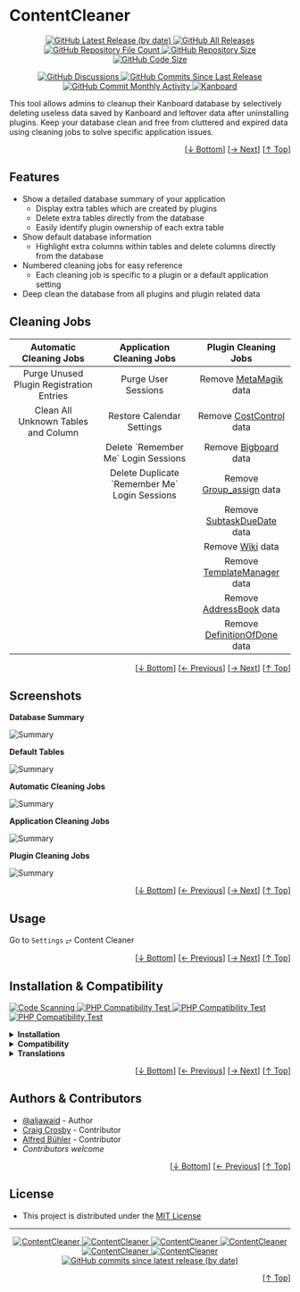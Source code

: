 <h1 name="user-content-readme-top">ContentCleaner</h1>
<p align="center">
    <a href="https://github.com/aljawaid/ContentCleaner/releases">
        <img src="https://img.shields.io/github/v/release/aljawaid/ContentCleaner?style=for-the-badge&color=brightgreen" alt="GitHub Latest Release (by date)" title="GitHub Latest Release (by date)">
    </a>
    <a href="https://github.com/aljawaid/ContentCleaner/releases">
        <img src="https://img.shields.io/github/downloads/aljawaid/ContentCleaner/total?style=for-the-badge&color=orange" alt="GitHub All Releases" title="GitHub All Downloads">
    </a>
    <a href="https://github.com/aljawaid/ContentCleaner/releases">
        <img src="https://img.shields.io/github/directory-file-count/aljawaid/ContentCleaner?style=for-the-badge&color=orange" alt="GitHub Repository File Count" title="GitHub Repository File Count">
    </a>
    <a href="https://github.com/aljawaid/ContentCleaner/releases">
        <img src="https://img.shields.io/github/repo-size/aljawaid/ContentCleaner?style=for-the-badge&color=orange" alt="GitHub Repository Size" title="GitHub Repository Size">
    </a>
    <a href="https://github.com/aljawaid/ContentCleaner/releases">
        <img src="https://img.shields.io/github/languages/code-size/aljawaid/ContentCleaner?style=for-the-badge&color=orange" alt="GitHub Code Size" title="GitHub Code Size">
    </a>
</p>
<p align="center">
    <a href="https://github.com/aljawaid/ContentCleaner/discussions">
        <img src="https://img.shields.io/github/discussions/aljawaid/ContentCleaner?style=for-the-badge&color=blue" alt="GitHub Discussions" title="Read Discussions">
    </a>
    <a href="https://github.com/aljawaid/ContentCleaner/compare">
        <img src="https://img.shields.io/github/commits-since/aljawaid/ContentCleaner/latest?include_prereleases&style=for-the-badge&color=blue" alt="GitHub Commits Since Last Release" title="GitHub Commits Since Last Release">
    </a>
    <a href="https://github.com/aljawaid/ContentCleaner/compare">
        <img src="https://img.shields.io/github/commit-activity/m/aljawaid/ContentCleaner?style=for-the-badge&color=blue" alt="GitHub Commit Monthly Activity" title="GitHub Commit Monthly Activity">
    </a>
    <a href="https://github.com/kanboard/kanboard" title="Kanboard - Kanban Project Management Software">
        <img src="https://img.shields.io/badge/Plugin%20for-kanboard-D40000?style=for-the-badge&labelColor=000000" alt="Kanboard">
    </a>
</p>

This tool allows admins to cleanup their Kanboard database by selectively deleting useless data saved by Kanboard and leftover data after uninstalling plugins. Keep your database clean and free from cluttered and expired data using cleaning jobs to solve specific application issues.

<p align="right">[<a href="#user-content-readme-bottom">&#8595; Bottom</a>] [<a href="#screenshots">&#8594; Next</a>] [<a href="#user-content-readme-top">&#8593; Top</a>]</p>

## Features

- Show a detailed database summary of your application
  - Display extra tables which are created by plugins
  - Delete extra tables directly from the database
  - Easily identify plugin ownership of each extra table
- Show default database information
  - Highlight extra columns within tables and delete columns directly from the database
- Numbered cleaning jobs for easy reference
  - Each cleaning job is specific to a plugin or a default application setting
- Deep clean the database from all plugins and plugin related data

## Cleaning Jobs

<table align="center">
    <thead>
        <tr>
            <th align="center" scope="col">Automatic Cleaning Jobs</th>
            <th align="center" scope="col">Application Cleaning Jobs</th>
            <th align="center" scope="col">Plugin Cleaning Jobs</th>
        </tr>
    </thead>
    <tbody>
        <tr>
            <td align="center">Purge Unused Plugin Registration Entries</td>
            <td align="center">Purge User Sessions</td>
            <td align="center">Remove <a href="https://github.com/creecros/MetaMagik" title="A Kanboard plugin">MetaMagik</a> data</td>
        </tr>
        <tr>
            <td align="center">Clean All Unknown Tables and Column</td>
            <td align="center">Restore Calendar Settings</td>
            <td align="center">Remove <a href="https://github.com/aljawaid/CostControl" title="A Kanboard plugin" target="_blank">CostControl</a> data</td>
        </tr>
        <tr>
            <td align="center"></td>
            <td align="center">Delete `Remember Me` Login Sessions</td>
            <td align="center">Remove <a href="https://github.com/BlueTeck/kanboard_plugin_bigboard" title="A Kanboard plugin" target="_blank">Bigboard</a> data</td>
        </tr>
        <tr>
            <td align="center"></td>
            <td align="center">Delete Duplicate `Remember Me` Login Sessions</td>
            <td align="center">Remove <a href="https://github.com/creecros/Group_assign" title="A Kanboard plugin" target="_blank">Group_assign</a> data</td>
        </tr>
        <tr>
            <td align="center"></td>
            <td align="center"></td>
            <td align="center">Remove <a href="https://github.com/eSkiSo/Subtaskdate" title="A Kanboard plugin" target="_blank">SubtaskDueDate</a> data</td>
        </tr>
        <tr>
            <td align="center"></td>
            <td align="center"></td>
            <td align="center">Remove <a href="https://github.com/funktechno/kanboard-plugin-wiki" title="A Kanboard plugin" target="_blank">Wiki</a> data</td>
        </tr>
        <tr>
            <td align="center"></td>
            <td align="center"></td>
            <td align="center">Remove <a href="https://github.com/aljawaid/TemplateManager" title="A Kanboard plugin" target="_blank">TemplateManager</a> data</td>
        </tr>
        <tr>
            <td align="center"></td>
            <td align="center"></td>
            <td align="center">Remove <a href="https://github.com/aljawaid/AddressBook" title="A Kanboard plugin" target="_blank">AddressBook</a> data</td>
        </tr>
        <tr>
            <td align="center"></td>
            <td align="center"></td>
            <td align="center">Remove <a href="https://github.com/Chaosmeister/DefinitionOfDone" title="A Kanboard plugin" target="_blank">DefinitionOfDone</a> data</td>
        </tr>
    </tbody>
</table>

<p align="right">[<a href="#user-content-readme-bottom">&#8595; Bottom</a>] [<a href="#features">&#8592; Previous</a>] [<a href="#usage">&#8594; Next</a>] [<a href="#user-content-readme-top">&#8593; Top</a>]</p>

## Screenshots

**Database Summary**  

![Summary](../master/Screenshots/screenshot-summary.png "Database Summary")

**Default Tables**  

![Summary](../master/Screenshots/screenshot-default-tables.png "Default Tables")

**Automatic Cleaning Jobs**  

![Summary](../master/Screenshots/screenshot-auto-cleaning-jobs.png "Automatic Cleaning Jobs")

**Application Cleaning Jobs**  

![Summary](../master/Screenshots/screenshot-app-cleaning-jobs.png "Application Cleaning Jobs")

**Plugin Cleaning Jobs**  

![Summary](../master/Screenshots/screenshot-plugin-cleaning-jobs.png "Plugin Cleaning Jobs")

<p align="right">[<a href="#user-content-readme-bottom">&#8595; Bottom</a>] [<a href="#features">&#8592; Previous</a>] [<a href="#installation--compatibility">&#8594; Next</a>] [<a href="#user-content-readme-top">&#8593; Top</a>]</p>

## Usage

Go to `Settings` &#10562; Content Cleaner

<p align="right">[<a href="#user-content-readme-bottom">&#8595; Bottom</a>] [<a href="#screenshots">&#8592; Previous</a>] [<a href="#authors--contributors">&#8594; Next</a>] [<a href="#user-content-readme-top">&#8593; Top</a>]</p>

## Installation & Compatibility

<p align="left">
    <a href="https://github.com/aljawaid/ContentCleaner/actions/workflows/linter.yml">
        <img src="https://github.com/aljawaid/ContentCleaner/actions/workflows/linter.yml/badge.svg?branch=master&event=push" alt="Code Scanning" title="View Test">
    </a>
    <a href="https://github.com/aljawaid/ContentCleaner/actions/workflows/php-compatibility-7.4.yaml">
        <img src="https://github.com/aljawaid/ContentCleaner/actions/workflows/php-compatibility-7.4.yaml/badge.svg?branch=master&event=push" alt="PHP Compatibility Test" title="View Test">
    </a>
    <a href="https://github.com/aljawaid/ContentCleaner/actions/workflows/php-compatibility-8.0.yaml">
        <img src="https://github.com/aljawaid/ContentCleaner/actions/workflows/php-compatibility-8.0.yaml/badge.svg?branch=master&event=push" alt="PHP Compatibility Test" title="View Test">
    </a>
    <a href="https://github.com/aljawaid/ContentCleaner/actions/workflows/php-compatibility-8.2.yaml">
        <img src="https://github.com/aljawaid/ContentCleaner/actions/workflows/php-compatibility-8.2.yaml/badge.svg?branch=master&event=push" alt="PHP Compatibility Test" title="View Test">
    </a>
</p>

<details>
    <summary><strong>Installation</strong></summary>

- Install via the **[Kanboard](https://github.com/kanboard/kanboard "Kanboard - Kanban Project Management Software") Plugin Directory** or see [INSTALL.md](../master/INSTALL.md)
- Read the full [**Changelog**](../master/changelog.md "See changes") to see the latest updates

</details>
<details>
    <summary><strong>Compatibility</strong></summary>

- Requires [Kanboard](https://github.com/kanboard/kanboard "Kanboard - Kanban Project Management Software") ≥`1.2.20`
- **Other Plugins & Action Plugins**
  - _No known issues_
  - Compatible with [PluginManager](https://github.com/aljawaid/PluginManager)
- **Core Files & Templates**
  - _No template overrides_
  - No database changes are made by this plugin other than the deletion of database content
  - MS SQL databases are not supported

</details>
<details>
    <summary><strong>Translations</strong></summary>

- _Starter template available_

</details>

<p align="right">[<a href="#user-content-readme-bottom">&#8595; Bottom</a>] [<a href="#usage">&#8592; Previous</a>] [<a href="#license">&#8594; Next</a>] [<a href="#user-content-readme-top">&#8593; Top</a>]</p>

## Authors & Contributors

- [@aljawaid](https://github.com/aljawaid) - Author
- [Craig Crosby](https://github.com/creecros) - Contributor
- [Alfred Bühler](https://github.com/alfredbuehler) - Contributor
- _Contributors welcome_

<p align="right">[<a href="#user-content-readme-bottom">&#8595; Bottom</a>] [<a href="#installation--compatibility">&#8592; Previous</a>] [<a href="#user-content-readme-top">&#8593; Top</a>]</p>

## License

- This project is distributed under the [MIT License](../master/LICENSE "Read The MIT license")

---

<p align="center">
    <a href="https://github.com/aljawaid/ContentCleaner/stargazers" title="View Stargazers">
        <img src="https://img.shields.io/github/stars/aljawaid/ContentCleaner?logo=github&style=flat-square" alt="ContentCleaner">
    </a>
    <a href="https://github.com/aljawaid/ContentCleaner/forks" title="See Forks">
        <img src="https://img.shields.io/github/forks/aljawaid/ContentCleaner?logo=github&style=flat-square" alt="ContentCleaner">
    </a>
    <a href="https://github.com/aljawaid/ContentCleaner/blob/master/LICENSE" title="Read License">
        <img src="https://img.shields.io/github/license/aljawaid/ContentCleaner?style=flat-square" alt="ContentCleaner">
    </a>
    <a href="https://github.com/aljawaid/ContentCleaner/issues" title="Open Issues">
        <img src="https://img.shields.io/github/issues-raw/aljawaid/ContentCleaner?style=flat-square" alt="ContentCleaner">
    </a>
    <a href="https://github.com/aljawaid/ContentCleaner/issues?q=is%3Aissue+is%3Aclosed" title="Closed Issues">
        <img src="https://img.shields.io/github/issues-closed/aljawaid/ContentCleaner?style=flat-square" alt="ContentCleaner">
    </a>
    <a href="https://github.com/aljawaid/ContentCleaner/discussions" title="Read Discussions">
        <img src="https://img.shields.io/github/discussions/aljawaid/ContentCleaner?style=flat-square" alt="ContentCleaner">
    </a>
    <a href="https://github.com/aljawaid/ContentCleaner/compare/" title="Latest Commits">
        <img alt="GitHub commits since latest release (by date)" src="https://img.shields.io/github/commits-since/aljawaid/ContentCleaner/latest?style=flat-square">
    </a>
</p>
<p align="right">[<a href="#user-content-readme-top">&#8593; Top</a>]</p>
<a name="user-content-readme-bottom"></a>
